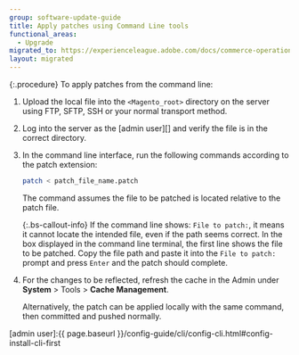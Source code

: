 ```yaml
---
group: software-update-guide
title: Apply patches using Command Line tools
functional_areas:
  - Upgrade
migrated_to: https://experienceleague.adobe.com/docs/commerce-operations/upgrade-guide/patches/apply.html
layout: migrated
---
```


{:.procedure}
To apply patches from the command line:

1. Upload the local file into the `<Magento_root>` directory on the server using FTP, SFTP, SSH or your normal transport method.
1. Log into the server as the [admin user][] and verify the file is in the correct directory.
1. In the command line interface, run the following commands according to the patch extension:

   ```bash
   patch < patch_file_name.patch
   ```

   The command assumes the file to be patched is located relative to the patch file.

    {:.bs-callout-info}
   If the command line shows: `File to patch:`, it means it cannot locate the intended file, even if the path seems correct. In the box displayed in the command line terminal, the first line shows the file to be patched. Copy the file path and paste it into the `File to patch:` prompt and press `Enter` and the patch should complete.

1. For the changes to be reflected, refresh the cache in the Admin under **System** > Tools > **Cache Management**.

   Alternatively, the patch can be applied locally with the same command, then committed and pushed normally.

<!-- Link Definitions -->

[admin user]:{{ page.baseurl }}/config-guide/cli/config-cli.html#config-install-cli-first

